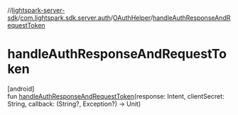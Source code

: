 //[lightspark-server-sdk](../../../index.md)/[com.lightspark.sdk.server.auth](../index.md)/[OAuthHelper](index.md)/[handleAuthResponseAndRequestToken](handle-auth-response-and-request-token.md)

# handleAuthResponseAndRequestToken

[android]\
fun [handleAuthResponseAndRequestToken](handle-auth-response-and-request-token.md)(response: Intent, clientSecret: String, callback: (String?, Exception?) -&gt; Unit)
